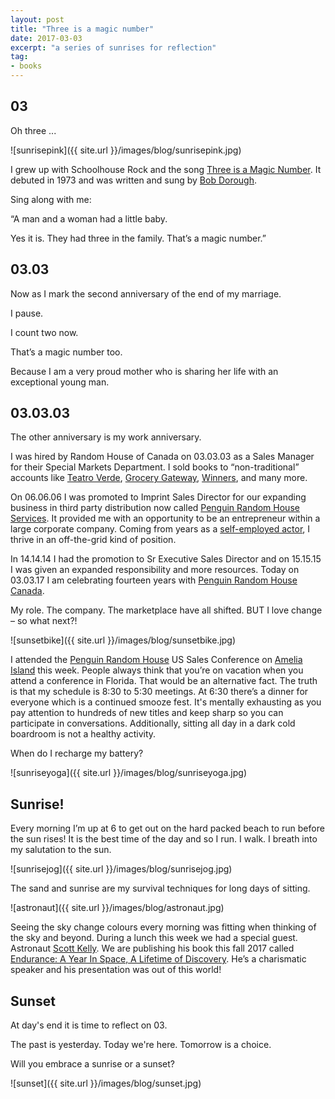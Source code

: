 ```yaml
---
layout: post
title: "Three is a magic number"
date: 2017-03-03   
excerpt: "a series of sunrises for reflection"
tag:
- books
---
```


## 03

Oh three ...

![sunrisepink]({{ site.url }}/images/blog/sunrisepink.jpg)

I grew up with Schoolhouse Rock and the song [Three is a Magic Number](https://youtu.be/aU4pyiB-kq0). It debuted in 1973 and was written and sung by [Bob Dorough](https://en.wikipedia.org/wiki/Bob_Dorough).  

<i class="fa fa-microphone" aria-hidden="true"></i> Sing along with me:

“A man and a woman had a little baby.

Yes it is. They had three in the family. That’s a magic number.”

## 03.03

Now as I mark the second anniversary of the end of my marriage.

I pause.

I count two now.

That’s a magic number too.

Because I am a very proud mother who is sharing her life with an exceptional young man.

## 03.03.03

The other anniversary is my work anniversary.

I was hired by Random House of Canada on 03.03.03 as a Sales Manager for their Special Markets Department. I sold books to “non-traditional” accounts like [Teatro Verde](http://teatroverde.com/), [Grocery Gateway](https://www.grocerygateway.com/store/?gclid=Cj0KEQiAxeTFBRCGmIq_7rGt_r8BEiQANdPqUnZWGel2RE2OzY1d8WVpdx_U4hDAACKKZlObPlDlz4waAtTD8P8HAQ), [Winners](https://www.winners.ca/en/), and many more.

On 06.06.06 I was promoted to Imprint Sales Director for our expanding business in third party distribution now called [Penguin Random House Services](http://www.penguinrandomhouse.biz/publisherservices/). It provided me with an opportunity to be an entrepreneur within a large corporate company. Coming from years as a [self-employed actor](http://www.imdb.com/name/nm0933562/), I thrive in an off-the-grid kind of position.

In 14.14.14 I had the promotion to Sr Executive Sales Director and on 15.15.15 I was given an expanded responsibility and more resources.  Today on 03.03.17 I am celebrating fourteen years with [Penguin Random House Canada](http://penguinrandomhouse.ca/).

My role. The company. The marketplace have all shifted. BUT I love change – so what next?!

![sunsetbike]({{ site.url }}/images/blog/sunsetbike.jpg)

I attended the [Penguin Random House](http://www.penguinrandomhouse.com/) US Sales Conference on [Amelia Island](https://www.omnihotels.com/hotels/amelia-island-plantation) this week. People always think that you’re on vacation when you attend a conference in Florida. That would be an alternative fact. The truth is that my schedule is 8:30 to 5:30 meetings. At 6:30 there’s a dinner for everyone which is a continued smooze fest. It's mentally exhausting as you pay attention to hundreds of new titles and keep sharp so you can participate in conversations. Additionally, sitting all day in a dark cold boardroom is not a healthy activity.

When do I recharge my battery?

![sunriseyoga]({{ site.url }}/images/blog/sunriseyoga.jpg)

## Sunrise!

Every morning I’m up at 6 to get out on the hard packed beach to run before the sun rises! It is the best time of the day and so I run. I walk. I breath into my salutation to the sun.

![sunrisejog]({{ site.url }}/images/blog/sunrisejog.jpg)

The sand and sunrise are my survival techniques for long days of sitting.

![astronaut]({{ site.url }}/images/blog/astronaut.jpg)

Seeing the sky change colours every morning was fitting when thinking of the sky and beyond. During a lunch this week we had a special guest.  Astronaut [Scott Kelly](http://www.scottkelly.com/).  We are publishing his book this fall 2017 called [Endurance: A Year In Space, A Lifetime of Discovery](http://penguinrandomhouse.ca/books/549529/endurance#9780735233720). He’s a charismatic speaker and his presentation was out of this world!

## Sunset

At day's end it is time to reflect on 03.

The past is yesterday. Today we're here. Tomorrow is a choice.

Will you embrace a sunrise or a sunset?

![sunset]({{ site.url }}/images/blog/sunset.jpg)
